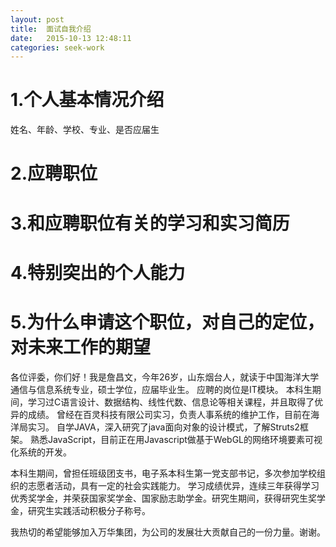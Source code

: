 ```yaml
---
layout: post
title:  面试自我介绍
date:   2015-10-13 12:48:11    
categories: seek-work
---
```


# 1.个人基本情况介绍 #
姓名、年龄、学校、专业、是否应届生

# 2.应聘职位 #

# 3.和应聘职位有关的学习和实习简历 #

# 4.特别突出的个人能力 #

# 5.为什么申请这个职位，对自己的定位，对未来工作的期望 #
各位评委，你们好！我是詹昌文，今年26岁，山东烟台人，就读于中国海洋大学通信与信息系统专业，硕士学位，应届毕业生。
应聘的岗位是IT模块。
本科生期间，学习过C语言设计、数据结构、线性代数、信息论等相关课程，并且取得了优异的成绩。
曾经在百灵科技有限公司实习，负责人事系统的维护工作，目前在海洋局实习。
自学JAVA，深入研究了java面向对象的设计模式，了解Struts2框架。
熟悉JavaScript，目前正在用Javascript做基于WebGL的网络环境要素可视化系统的开发。

本科生期间，曾担任班级团支书，电子系本科生第一党支部书记，多次参加学校组织的志愿者活动，具有一定的社会实践能力。
学习成绩优异，连续三年获得学习优秀奖学金，并荣获国家奖学金、国家励志助学金。研究生期间，获得研究生奖学金，研究生实践活动积极分子称号。

我热切的希望能够加入万华集团，为公司的发展壮大贡献自己的一份力量。谢谢。




